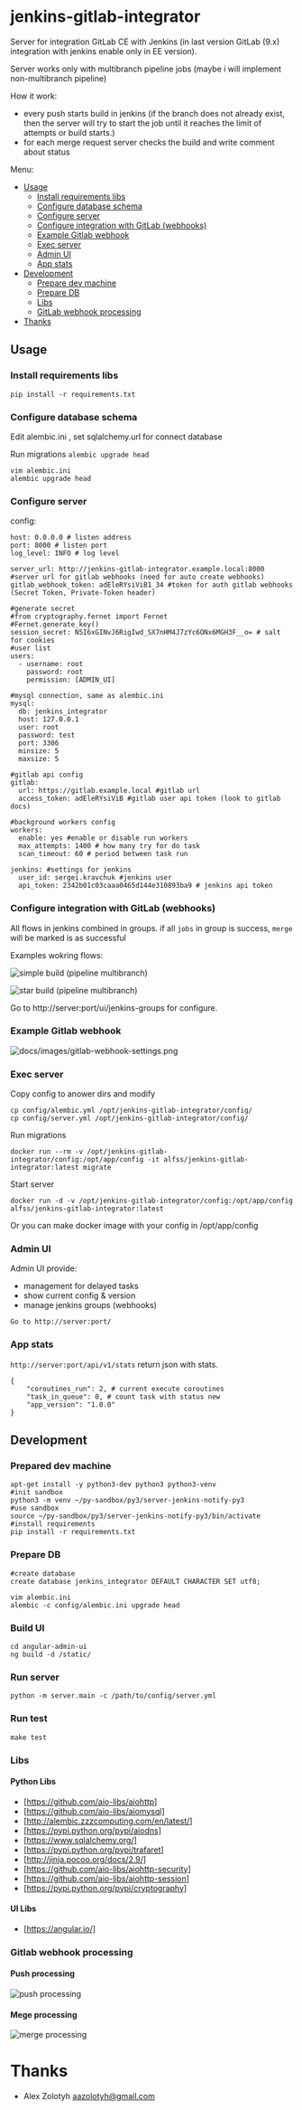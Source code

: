 # jenkins-gitlab-integrator

Server for integration GitLab CE with Jenkins (in last version GitLab (9.x) integration with jenkins enable only in EE version).

Server works only with multibranch pipeline jobs (maybe i will implement non-multibranch pipeline)

How it work:
* every  push starts build in jenkins (if the branch does not already exist, then the server will try to start the job until it reaches the limit of attempts or build starts.)
* for each merge request server checks the build and write comment about status

Menu:

* [Usage](#usage)
  * [Install requirements libs](#usage_install_libs)
  * [Configure database schema](#usage_config_db)
  * [Configure server](#usage_config_server)
  * [Configure integration with GitLab (webhooks)](#usage_gitlab_integration)
  * [Example Gitlab webhook](#usage_gitlab_webhook)
  * [Exec server](#usage_exec_server)
  * [Admin UI](#usage_admin_ui)
  * [App stats](#usage_stats)
* [Development](#development)
  * [Prepare dev machine](#development_prepare_dev)
  * [Prepare DB](#development_db)
  * [Libs](#development_libs)
  * [GitLab webhook processing](#development_gitlab_webhook)
* [Thanks](#thanks)


## <a name="usage"></a> Usage

### <a name="usage_install_libs"></a> Install requirements libs
```
pip install -r requirements.txt
```

### <a name="usage_config_db"></a> Configure database schema

Edit alembic.ini , set sqlalchemy.url for connect database

Run migrations `alembic upgrade head`

```
vim alembic.ini
alembic upgrade head
```

### <a name="usage_config_server"></a> Configure server

config:
```
host: 0.0.0.0 # listen address
port: 8000 # listen port
log_level: INFO # log level

server_url: http://jenkins-gitlab-integrator.example.local:8000 #server url for gitlab webhooks (need for auto create webhooks)
gitlab_webhook_token: adEleRYsiViB1_34 #token for auth gitlab webhooks (Secret Token, Private-Token header)

#generate secret
#from cryptography.fernet import Fernet
#Fernet.generate_key()
session_secret: N5I6xGINvJ6RigIwd_SX7nHM4J7zYc6ONx6MGH3F__o= # salt for cookies
#user list
users:
  - username: root
    password: root
    permission: [ADMIN_UI]

#mysql connection, same as alembic.ini
mysql:
  db: jenkins_integrator
  host: 127.0.0.1
  user: root
  password: test
  port: 3306
  minsize: 5
  maxsize: 5

#gitlab api config
gitlab:
  url: https://gitlab.example.local #gitlab url
  access_token: adEleRYsiViB #gitlab user api token (look to gitlab docs)

#background workers config
workers:
  enable: yes #enable or disable run workers
  max_attempts: 1400 # how many try for do task
  scan_timeout: 60 # period between task run

jenkins: #settings for jenkins
  user_id: sergei.kravchuk #jenkins user
  api_token: 2342b01c03caaa0465d144e310893ba9 # jenkins api token
```

### <a name="usage_gitlab_integration"></a> Configure integration with GitLab (webhooks)

All flows in jenkins combined in groups. if all `jobs` in group is success, `merge` will be marked is as successful

Examples wokring flows:

![simple build (pipeline multibranch)](docs/images/jenkins-integrator-config-simple.png)

![star build (pipeline multibranch)](docs/images/jenkins-integrator-config-star.png)

Go to http://server:port/ui/jenkins-groups for configure.


### <a name="usage_gitlab_webhook"></a> Example Gitlab webhook

![docs/images/gitlab-webhook-settings.png](docs/images/gitlab-webhook-settings.png)


### <a name="usage_exec_server"></a> Exec server

Copy config to anower dirs and modify
```
cp config/alembic.yml /opt/jenkins-gitlab-integrator/config/
cp config/server.yml /opt/jenkins-gitlab-integrator/config/
```

Run migrations
```
docker run --rm -v /opt/jenkins-gitlab-integrator/config:/opt/app/config -it alfss/jenkins-gitlab-integrator:latest migrate
```

Start server
```
docker run -d -v /opt/jenkins-gitlab-integrator/config:/opt/app/config alfss/jenkins-gitlab-integrator:latest
```

Or you can make docker image with your config in /opt/app/config

### <a name="usage_admin_ui"></a> Admin UI

Admin UI provide:
 * management for delayed tasks
 * show current config & version
 * manage jenkins groups (webhooks)

```
Go to http://server:port/
```

### <a name="usage_stats"></a> App stats

`http://server:port/api/v1/stats` return json with stats.

```
{
    "coroutines_run": 2, # current execute coroutines
    "task_in_queue": 0, # count task with status new
    "app_version": "1.0.0"
}
```

## <a name="development"></a> Development

### <a name="development_prepare_dev"></a>  Prepared dev machine
```
apt-get install -y python3-dev python3 python3-venv
#init sandbox
python3 -m venv ~/py-sandbox/py3/server-jenkins-notify-py3
#use sandbox
source ~/py-sandbox/py3/server-jenkins-notify-py3/bin/activate
#install requirements
pip install -r requirements.txt
```

### <a name="development_db"></a> Prepare DB
```
#create database
create database jenkins_integrator DEFAULT CHARACTER SET utf8;

vim alembic.ini
alembic -c config/alembic.ini upgrade head
```

### Build UI
```
cd angular-admin-ui
ng build -d /static/
```

### Run server
```
python -m server.main -c /path/to/config/server.yml
```

### Run test
```
make test
```

### <a name="development_libs"></a> Libs

#### Python Libs
* [https://github.com/aio-libs/aiohttp]
* [https://github.com/aio-libs/aiomysql]
* [http://alembic.zzzcomputing.com/en/latest/]
* [https://pypi.python.org/pypi/aiodns]
* [https://www.sqlalchemy.org/]
* [https://pypi.python.org/pypi/trafaret]
* [http://jinja.pocoo.org/docs/2.9/]
* [https://github.com/aio-libs/aiohttp-security]
* [https://github.com/aio-libs/aiohttp-session]
* [https://pypi.python.org/pypi/cryptography]

#### UI Libs
* [https://angular.io/]

### <a name="development_gitlab_webhook"></a> Gitlab webhook processing

#### Push processing

![push processing](docs/images/jenkins-integrator-gitlab-webhook-push.jpg)

#### Mege processing

![merge processing](docs/images/jenkins-integrator-gitlab-webhook-merge.jpg)


# <a name="thanks"></a> Thanks

* Alex Zolotyh <aazolotyh@gmail.com>
